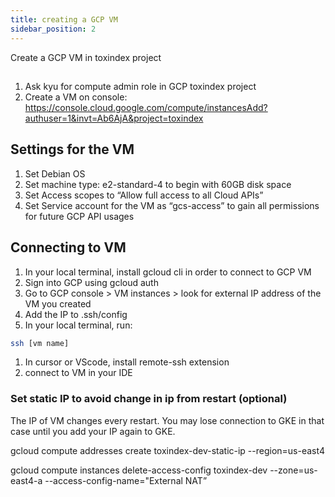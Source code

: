 ```yaml
---
title: creating a GCP VM
sidebar_position: 2
---
```


Create a GCP VM in toxindex project

## 

1. Ask kyu for compute admin role in GCP toxindex project
2. Create a VM on console: https://console.cloud.google.com/compute/instancesAdd?authuser=1&invt=Ab6AjA&project=toxindex

## Settings for the VM

1. Set Debian OS 
2. Set machine type: e2-standard-4 to begin with 60GB disk space
3. Set Access scopes to “Allow full access to all Cloud APIs”
4. Set Service account for the VM as “gcs-access” to gain all permissions for future GCP API usages

## Connecting to VM

1. In your local terminal, install gcloud cli in order to connect to GCP VM
2. Sign into GCP using gcloud auth
3. Go to GCP console > VM instances > look for external IP address of the VM you created
4. Add the IP to .ssh/config
5. In your local terminal, run: 

```bash
ssh [vm name]
```

1. In cursor or VScode, install remote-ssh extension
2. connect to VM in your IDE

### Set static IP to avoid change in ip from restart (optional)

The IP of VM changes every restart. You may lose connection to GKE in that case until you add your IP again to GKE.

gcloud compute addresses create toxindex-dev-static-ip --region=us-east4

gcloud compute instances delete-access-config toxindex-dev --zone=us-east4-a --access-config-name="External NAT”